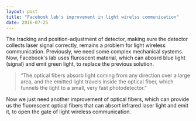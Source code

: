 ```yaml
---
layout: post
title: "Facebook lab's improvement in light wirelss communication"
date: 2016-07-25
---
```


The tracking and position-adjustment of detector, making sure the detector collects laser signal correctly, remains a problem for light wireless communication. Previously, we need some complex mechanical systems. Now, Facebook's lab uses fluroscent material, which can abosrd blue light (signal) and emit green light, to replace the previous solution.

>“The optical fibers absorb light coming from any direction over a large area, and the emitted light travels inside the optical fiber, which funnels the light to a small, very fast photodetector.”

Now we just need another improvement of optical fibers, which can provide us the fluorescent optical fibers that can absort infrared laser light and emit it, to open the gate of light wireless communication.